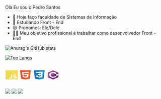 Olá Eu sou o Pedro Santos

- 🔭 Hoje faço faculdade de Sistemas de Informação
- 🌱 Estudando Front - End
- 😄 Pronomes: Ele/Dele
- 👩‍💻 Meu objetivo profissional é trabalhar como desenvolvedor Front - End

![Anurag's GitHub stats](https://github-readme-stats.vercel.app/api?username=psantos20&show_icons=true&theme=onedark)

[![Top Langs](https://github-readme-stats.vercel.app/api/top-langs/?username=psanttos20&layout=compact)](https://github.com/psantos20/github-readme-stats)

<div style="display: inline_block"><br>
  <img align="center" alt="Pedro-Js" height="30" width="40" src="https://raw.githubusercontent.com/devicons/devicon/master/icons/javascript/javascript-plain.svg">
  <img align="center" alt="Pedro-HTML" height="30" width="40" src="https://raw.githubusercontent.com/devicons/devicon/master/icons/html5/html5-original.svg">
  <img align="center" alt="Pedro-CSS" height="30" width="40" src="https://raw.githubusercontent.com/devicons/devicon/master/icons/css3/css3-original.svg">
  <img align="center" alt="Pedro-Csharp" height="30" width="40" src="https://raw.githubusercontent.com/devicons/devicon/master/icons/csharp/csharp-original.svg">
</div>

##

<div> 
  <a href="https://instagram.com/psantos20" target="_blank"><img src="https://img.shields.io/badge/-Instagram-%23E4405F?style=for-the-badge&logo=instagram&logoColor=white" target="_blank"></a>
  <a href = "mailto:pedrosantos200206@gmail.com"><img src="https://img.shields.io/badge/-Gmail-%23333?style=for-the-badge&logo=gmail&logoColor=white" target="_blank"></a>
  <a href="https://www.linkedin.com/in/pedro-santos-de-almeida-317730209" target="_blank"><img src="https://img.shields.io/badge/-LinkedIn-%230077B5?style=for-the-badge&logo=linkedin&logoColor=white" target="_blank"></a>
</div>






